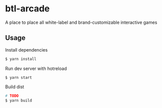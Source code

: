 # btl-arcade
A place to place all white-label and brand-customizable interactive games

## Usage

Install dependencies
```sh
$ yarn install
```

Run dev server with hotreload
```
$ yarn start
```

Build dist
```sh
# TODO
$ yarn build
```